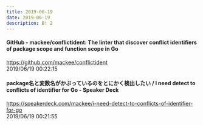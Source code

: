 ```yaml
---
title: 2019-06-19
date: 2019-06-19
description: B! 2
---
```


#### GitHub - mackee/conflictident: The linter that discover conflict identifiers of package scope and function scope in Go
https://github.com/mackee/conflictident<br>
2019/06/19 00:22:15<br>


#### package名と変数名がかぶっているのをとにかく検出したい / I need detect to conflicts of identifier for Go - Speaker Deck
https://speakerdeck.com/mackee/i-need-detect-to-conflicts-of-identifier-for-go<br>
2019/06/19 00:21:55<br>



